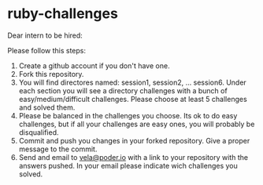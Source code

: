 # ruby-challenges

Dear intern to be hired:

Please follow this steps:

1. Create a github account if you don't have one.
2. Fork this repository.
3. You will find directores named: session1, session2, … session6.  Under each section you will see a directory challenges with a bunch of easy/medium/difficult challenges. Please choose at least 5 challenges and solved them.
4. Please be balanced in the challenges you choose.  Its ok to do easy challenges, but if all your challenges are easy ones, you will probably be disqualified.
5. Commit and push you changes in your forked repository.  Give a proper message to the commit.
6. Send and email to vela@poder.io with a link to your repository with the answers pushed.  In your email please indicate wich challenges you solved.  
